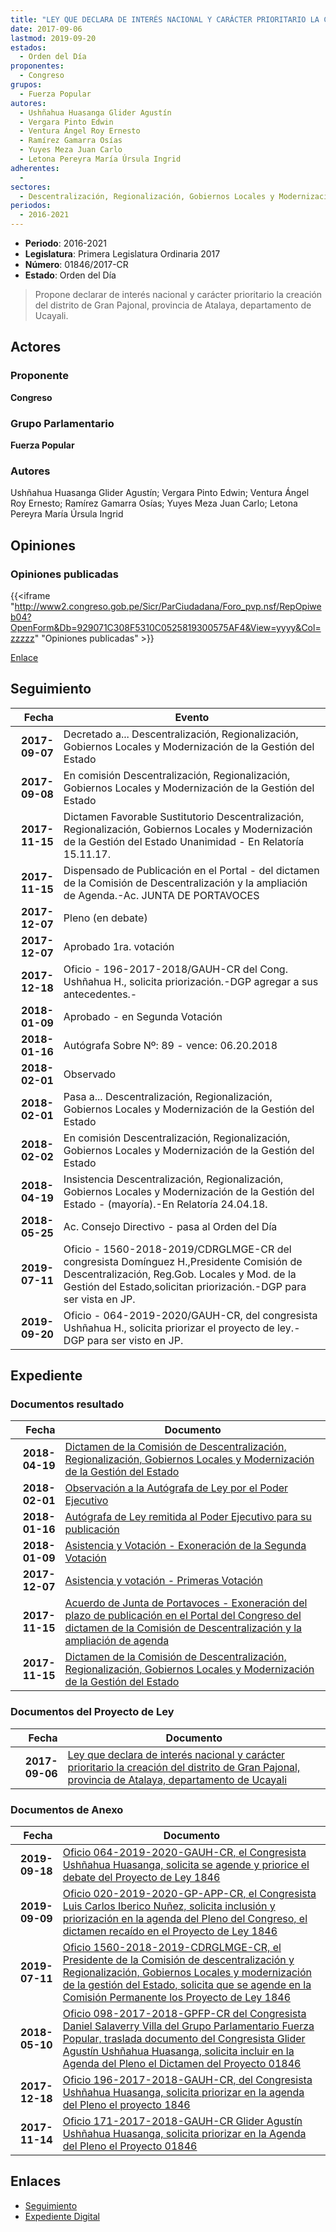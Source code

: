 ```yaml
---
title: "LEY QUE DECLARA DE INTERÉS NACIONAL Y CARÁCTER PRIORITARIO LA CREACIÓN DEL DISTRITO DE GRAN PAJONAL, PROVINCIA DE ATALAYA, DEPARTAMENTO DE UCAYALI"
date: 2017-09-06
lastmod: 2019-09-20
estados: 
  - Orden del Día
proponentes: 
  - Congreso
grupos: 
  - Fuerza Popular
autores: 
  - Ushñahua Huasanga Glider Agustín
  - Vergara Pinto Edwin
  - Ventura Ángel Roy Ernesto
  - Ramírez Gamarra Osías
  - Yuyes Meza Juan Carlo
  - Letona Pereyra María Úrsula Ingrid
adherentes: 
  - 
sectores: 
  - Descentralización, Regionalización, Gobiernos Locales y Modernización de la Gestión del Estado
periodos: 
  - 2016-2021
---
```


- **Periodo**: 2016-2021
- **Legislatura**: Primera Legislatura Ordinaria 2017
- **Número**: 01846/2017-CR
- **Estado**: Orden del Día

> Propone declarar de interés nacional y carácter prioritario la creación del distrito de Gran Pajonal, provincia de Atalaya, departamento de Ucayali.


## Actores

### Proponente

**Congreso**

### Grupo Parlamentario

**Fuerza Popular**

### Autores

Ushñahua Huasanga Glider Agustín; Vergara Pinto Edwin; Ventura Ángel Roy Ernesto; Ramírez Gamarra Osías; Yuyes Meza Juan Carlo; Letona Pereyra María Úrsula Ingrid


## Opiniones

### Opiniones publicadas

{{<iframe "http://www2.congreso.gob.pe/Sicr/ParCiudadana/Foro_pvp.nsf/RepOpiweb04?OpenForm&Db=929071C308F5310C0525819300575AF4&View=yyyy&Col=zzzzz" "Opiniones publicadas" >}}

[Enlace](http://www2.congreso.gob.pe/Sicr/ParCiudadana/Foro_pvp.nsf/RepOpiweb04?OpenForm&Db=929071C308F5310C0525819300575AF4&View=yyyy&Col=zzzzz)

## Seguimiento

| Fecha | Evento |
|------:|--------|
| **2017-09-07** | Decretado a... Descentralización, Regionalización, Gobiernos Locales y Modernización de la Gestión del Estado|
| **2017-09-08** | En comisión Descentralización, Regionalización, Gobiernos Locales y Modernización de la Gestión del Estado|
| **2017-11-15** | Dictamen Favorable Sustitutorio Descentralización, Regionalización, Gobiernos Locales y Modernización de la Gestión del Estado Unanimidad - En Relatoría 15.11.17.|
| **2017-11-15** | Dispensado de Publicación en el Portal - del dictamen de la Comisión de Descentralización y la ampliación de Agenda.-Ac. JUNTA DE PORTAVOCES|
| **2017-12-07** | Pleno (en debate)|
| **2017-12-07** | Aprobado 1ra. votación|
| **2017-12-18** | Oficio - 196-2017-2018/GAUH-CR del Cong. Ushñahua H., solicita priorización.-DGP agregar a sus antecedentes.-|
| **2018-01-09** | Aprobado - en Segunda Votación|
| **2018-01-16** | Autógrafa Sobre Nº: 89 - vence: 06.20.2018|
| **2018-02-01** | Observado|
| **2018-02-01** | Pasa a... Descentralización, Regionalización, Gobiernos Locales y Modernización de la Gestión del Estado|
| **2018-02-02** | En comisión Descentralización, Regionalización, Gobiernos Locales y Modernización de la Gestión del Estado|
| **2018-04-19** | Insistencia Descentralización, Regionalización, Gobiernos Locales y Modernización de la Gestión del Estado - (mayoría).-En Relatoría 24.04.18.|
| **2018-05-25** | Ac. Consejo Directivo - pasa al Orden del Día|
| **2019-07-11** | Oficio - 1560-2018-2019/CDRGLMGE-CR del congresista Domínguez H.,Presidente Comisión de Descentralización, Reg.Gob. Locales y Mod. de la Gestión del Estado,solicitan priorización.-DGP para ser vista en JP.|
| **2019-09-20** | Oficio - 064-2019-2020/GAUH-CR, del congresista Ushñahua H., solicita priorizar el proyecto de ley.- DGP para ser visto en JP.|


## Expediente


### Documentos resultado

| Fecha | Documento |
|------:|--------|
| **2018-04-19** | [Dictamen de la Comisión de Descentralización, Regionalización, Gobiernos Locales y Modernización de la Gestión del Estado](http://www.leyes.congreso.gob.pe/Documentos/2016_2021/Dictamenes/Proyectos_de_Ley/01846DC08MAY20180419.pdf) |
| **2018-02-01** | [Observación a la Autógrafa de Ley por el Poder Ejecutivo](http://www.leyes.congreso.gob.pe/Documentos/2016_2021/Observacion_a_la_Autografa/OBAU0184620180201.pdf) |
| **2018-01-16** | [Autógrafa de Ley remitida al Poder Ejecutivo para su publicación](http://www.leyes.congreso.gob.pe/Documentos/2016_2021/Autografas/Ley_y_de_Resolucion_Legislativa/AU0184620180116.PDF) |
| **2018-01-09** | [Asistencia y Votación - Exoneración de la Segunda Votación](http://www.leyes.congreso.gob.pe/Documentos/2016_2021/Asistencia_y_Votacion/Proyectos_de_Ley/Exoneracion_de_Segunda_Votacion/ESV0184620180109.pdf) |
| **2017-12-07** | [Asistencia y votación - Primeras Votación](http://www.leyes.congreso.gob.pe/Documentos/2016_2021/Asistencia_y_Votacion/Proyectos_de_Ley/AV0184620171207.pdf) |
| **2017-11-15** | [Acuerdo de Junta de Portavoces - Exoneración del plazo de publicación en el Portal del Congreso del dictamen de la Comisión de Descentralización y la ampliación de agenda](http://www.leyes.congreso.gob.pe/Documentos/2016_2021/Acuerdos/Junta_Portavoces/AJP0184620171115.pdf) |
| **2017-11-15** | [Dictamen de la Comisión de Descentralización, Regionalización, Gobiernos Locales y Modernización de la Gestión del Estado](http://www.leyes.congreso.gob.pe/Documentos/2016_2021/Dictamenes/Proyectos_de_Ley/01846DC08MAY20171115.pdf) |

### Documentos del Proyecto de Ley

| Fecha | Documento |
|------:|--------|
| **2017-09-06** | [Ley que declara de interés nacional y carácter prioritario la creación del distrito de Gran Pajonal, provincia de Atalaya, departamento de Ucayali](http://www.leyes.congreso.gob.pe/Documentos/2016_2021/Proyectos_de_Ley_y_de_Resoluciones_Legislativas/PL0184620170906.pdf) |

### Documentos de Anexo

| Fecha | Documento |
|------:|--------|
| **2019-09-18** | [Oficio 064-2019-2020-GAUH-CR, el Congresista Ushñahua Huasanga, solicita se agende y priorice el debate del Proyecto de Ley 1846](http://www.leyes.congreso.gob.pe/Documentos/2016_2021/Oficios/Congresistas/OFICIO-064-2019-2020-GAUH-CR.pdf) |
| **2019-09-09** | [Oficio 020-2019-2020-GP-APP-CR, el Congresista Luis Carlos Iberico Nuñez, solicita inclusión y priorización en la agenda del Pleno del Congreso, el dictamen recaído en el Proyecto de Ley 1846](http://www.leyes.congreso.gob.pe/Documentos/2016_2021/Oficios/Congresistas/OFICIO-020-2019-2020-GP-APP-CR.pdf) |
| **2019-07-11** | [Oficio 1560-2018-2019-CDRGLMGE-CR, el Presidente de la Comisión de descentralización y Regionalización, Gobiernos Locales y modernización de la gestión del Estado, solicita que se agende en la Comisión Permanente los Proyecto de Ley 1846](http://www.leyes.congreso.gob.pe/Documentos/2016_2021/Oficios/Comisiones_Ordinarias/OFICIO-1560-2018-2019-CDRGLMGE-CR.pdf) |
| **2018-05-10** | [Oficio 098-2017-2018-GPFP-CR del Congresista Daniel Salaverry Villa del Grupo Parlamentario Fuerza Popular, traslada documento del Congresista Glider Agustín Ushñahua Huasanga, solicita incluir en la Agenda del Pleno el Dictamen del Proyecto 01846](http://www.leyes.congreso.gob.pe/Documentos/2016_2021/Oficios/Grupos_Parlamentarios/OFICIO-098-2017-2018-GPFP-CR.pdf) |
| **2017-12-18** | [Oficio 196-2017-2018-GAUH-CR, del Congresista Ushñahua Huasanga, solicita priorizar en la agenda del Pleno el proyecto 1846](http://www.leyes.congreso.gob.pe/Documentos/2016_2021/Oficios/Congresistas/OFICIO-196-2017-2018-GAUH-CR.pdf) |
| **2017-11-14** | [Oficio 171-2017-2018-GAUH-CR Glider Agustín Ushñahua Huasanga, solicita priorizar en la Agenda del Pleno el Proyecto 01846](http://www.leyes.congreso.gob.pe/Documentos/2016_2021/Oficios/Congresistas/OFICIO-171-2017-2018-GAUH-CR.pdf) |

## Enlaces 

- [Seguimiento](http://www2.congreso.gob.pe/Sicr/TraDocEstProc/CLProLey2016.nsf/f7fff46988ca05b1052578e100829cc7/d1a599d8f394b39605258193005f9bf9?OpenDocument)
- [Expediente Digital](http://www2.congreso.gob.pe/Sicr/TraDocEstProc/CLProLey2016.nsf/f7fff46988ca05b1052578e100829cc7/d1a599d8f394b39605258193005f9bf9?OpenDocument&Click=05257FB7005EB655.eb71d0cf91d8294e05256cdf006b5706/$Body/0.1C6C)

